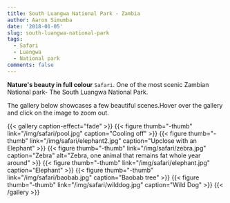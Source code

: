 ```yaml
---
title: South Luangwa National Park - Zambia
author: Aaron Simumba
date: '2018-01-05'
slug: south-luangwa-national-park
tags:
  - Safari
  - Luangwa
  - National park
comments: false
---
```


**Nature's beauty in full colour** `Safari`.
One of the most scenic Zambian National park- The South Luangwa National Park.

The gallery below showcases a few beautiful scenes.Hover over the gallery and click on the image to zoom out.


{{< gallery caption-effect="fade" >}}
  {{< figure thumb="-thumb" link="/img/safari/pool.jpg" caption="Cooling off" >}}
  {{< figure thumb="-thumb" link="/img/safari/elephant2.jpg" caption="Upclose with an Elephant" >}}
  {{< figure thumb="-thumb" link="/img/safari/zebra.jpg" caption="Zebra" alt="Zebra, one animal that remains fat whole year around" >}}
  {{< figure thumb="-thumb" link="/img/safari/elephant.jpg" caption="Elephant" >}}
  {{< figure thumb="-thumb" link="/img/safari/baobab.jpg" caption="Baobab tree" >}}
  {{< figure thumb="-thumb" link="/img/safari/wilddog.jpg" caption="Wild Dog" >}}
{{< /gallery >}}

<!--more-->


